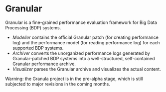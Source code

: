 # Granular
Granular is a fine-grained performance evaluation framework for Big Data Processing (BDP) systems.

 * *Modeller* contains the official Granular patch (for creating performance log) and the performance model (for reading performance log) for each supported BDP systems.
 * *Archiver* converts the unorganized performance logs generated by Granular-patched BDP systems into a well-structured, self-contained Granular performance archive. 
 * *Visualizer* parses the Granular archive and visualizes the actual content.

Warning: the Granula project is in the pre-alpha stage, which is still subjected to major revisions in the coming months. 
